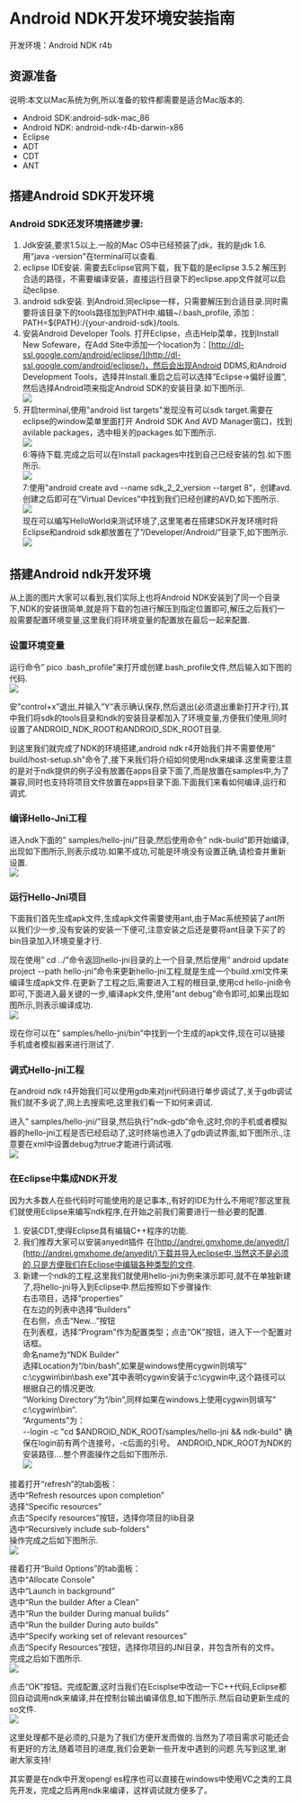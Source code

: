 # Android NDK开发环境安装指南

开发环境：Android NDK r4b

## 资源准备

说明:本文以Mac系统为例,所以准备的软件都需要是适合Mac版本的.

- Android SDK:android-sdk-mac_86
- Android NDK: android-ndk-r4b-darwin-x86
- Eclipse
- ADT
- CDT
- ANT

## 搭建Android SDK开发环境

### Android SDK还发环境搭建步骤:

1. Jdk安装,要求1.5以上.一般的Mac OS中已经预装了jdk，我的是jdk 1.6.用"java -version"在terminal可以查看.
2. eclipse IDE安装. 需要去Eclipse官网下载，我下载的是eclipse 3.5.2.解压到合适的路径，不需要编译安装，直接运行目录下的eclipse.app文件就可以启动eclipse.
3. android sdk安装. 到Android.同eclipse一样，只需要解压到合适目录.同时需要将该目录下的tools路径加到PATH中.编辑~/.bash_profile, 添加：PATH=${PATH}:/{your-android-sdk}/tools.
4. 安装Android Developer Tools. 打开Eclipse，点击Help菜单，找到Install New Sofeware，在Add Site中添加一个location为：[http://dl-ssl.google.com/android/eclipse/](http://dl-ssl.google.com/android/eclipse/)，然后会出现Android DDMS,和Android Development Tools，选择并Install.重启之后可以选择”Eclipse->偏好设置”,然后选择Android项来指定Android SDK的安装目录.如下图所示.    
![](./res/andriod_EN.jpg)     
5. 开启terminal,使用"android list targets"发现没有可以sdk target.需要在eclipse的window菜单里面打开 Android SDK And AVD Manager窗口，找到avilable packages，选中相关的packages.如下图所示.   
![](./res/andriod_EN2.jpg)    
6:等待下载.完成之后可以在Install packages中找到自己已经安装的包.如下图所示.     
![](./res/andriod_EN3.jpg)     
7:使用"android create avd --name sdk_2_2_version  --target 8"，创建avd.创建之后即可在”Virtual Devices”中找到我们已经创建的AVD,如下图所示.     
![](./res/andriod_EN4.jpg)     
现在可以编写HelloWorld来测试环境了,这里笔者在搭建SDK开发环境时将Eclipse和android sdk都放置在了”/Developer/Android/”目录下,如下图所示.    
![](./res/andriod_EN5.jpg)     

## 搭建Android ndk开发环境
从上面的图片大家可以看到,我们实际上也将Android NDK安装到了同一个目录下,NDK的安装很简单,就是将下载的包进行解压到指定位置即可,解压之后我们一般需要配置环境变量,这里我们将环境变量的配置放在最后一起来配置.
### 设置环境变量
运行命令” pico .bash_profile”来打开或创建.bash_profile文件,然后输入如下图的代码.    
![](./res/andriod_EN6.jpg)     

安”control+x”退出,并输入”Y”表示确认保存,然后退出(必须退出重新打开才行),其中我们将sdk的tools目录和ndk的安装目录都加入了环境变量,方便我们使用,同时设置了ANDROID_NDK_ROOT和ANDROID_SDK_ROOT目录.   
    
到这里我们就完成了NDK的环境搭建,android ndk r4开始我们并不需要使用” build/host-setup.sh”命令了,接下来我们将介绍如何使用ndk来编译.这里需要注意的是对于ndk提供的例子没有放置在apps目录下面了,而是放置在samples中,为了兼容,同时也支持将项目文件放置在apps目录下面.下面我们来看如何编译,运行和调式.     
### 编译Hello-Jni工程
进入ndk下面的” samples/hello-jni/”目录,然后使用命令” ndk-build”即开始编译,出现如下图所示,则表示成功.如果不成功,可能是环境没有设置正确,请检查并重新设置.    
![](./res/andriod_EN7.jpg)     

### 运行Hello-Jni项目
下面我们首先生成apk文件,生成apk文件需要使用ant,由于Mac系统预装了ant所以我们少一步,没有安装的安装一下便可,注意安装之后还是要将ant目录下买了的bin目录加入环境变量才行.      

现在使用” cd ../”命令返回hello-jni目录的上一个目录,然后使用” android update project --path hello-jni”命令来更新hello-jni工程,就是生成一个build.xml文件来编译生成apk文件.在更新了工程之后,需要进入工程的根目录,使用cd hello-jni命令即可,下面进入最关键的一步,编译apk文件,使用”ant debug”命令即可,如果出现如图所示,则表示编译成功.    
![](./res/andriod_EN8.jpg)     

现在你可以在” samples/hello-jni/bin”中找到一个生成的apk文件,现在可以链接手机或者模拟器来进行测试了.

### 调式Hello-jni工程
在android ndk r4开始我们可以使用gdb来对jni代码进行单步调试了,关于gdb调试我们就不多说了,网上去搜索吧,这里我们看一下如何来调试.     

进入” samples/hello-jni/”目录,然后执行”ndk-gdb”命令,这时,你的手机或者模拟器的hello-jni工程是否已经启动了,这时终端也进入了gdb调试界面,如下图所示.,注意要在xml中设置debug为true才能进行调试哦.    
![](./res/andriod_EN9.jpg)         
### 在Eclipse中集成NDK开发
因为大多数人在些代码时可能使用的是记事本,,有好的IDE为什么不用呢?那这里我们就使用Eclipse来编写ndk程序,在开始之前我们需要进行一些必要的配置.     

1. 安装CDT,使得Eclipse具有编辑C++程序的功能.
2. 我们推荐大家可以安装anyedit插件
在[http://andrei.gmxhome.de/anyedit/](http://andrei.gmxhome.de/anyedit/)下载并导入eclipse中.当然这不是必须的,只是方便我们在Eclipse中编辑各种类型的文件.
3. 新建一个ndk的工程,这里我们就使用hello-jni为例来演示即可,就不在单独新建了,将hello-jni导入到Eclipse中.然后按照如下步骤操作:     
右击项目，选择“properties”      
在左边的列表中选择“Builders”    
在右侧，点击“New…”按钮     
在列表框，选择“Program”作为配置类型；点击“OK”按钮，进入下一个配置对话框。         
命名name为“NDK Builder”      
选择Location为“/bin/bash”,如果是windows使用cygwin则填写” c:\cygwin\bin\bash.exe”其中表明cygwin安装于c:\cygwin中,这个路径可以根据自己的情况更改.      
 “Working Directory”为“/bin”,同样如果在windows上使用cygwin则填写” c:\cygwin\bin”.     
“Arguments”为：      
--login -c "cd $ANDROID_NDK_ROOT/samples/hello-jni && ndk-build"
确保在login前有两个连接号，-c后面的引号。 ANDROID_NDK_ROOT为NDK的安装路径….整个界面操作之后如下图所示.    
![](./res/andriod_EN10.jpg)    

接着打开“refresh”的tab面板：    
选中“Refresh resources upon completion”     
选择“Specific resources”    
点击“Specify resources”按钮，选择你项目的lib目录     
选中“Recursively include sub-folders”    
操作完成之后如下图所示.      
![](./res/andriod_EN11.jpg)    

接着打开“Build Options”的tab面板：    
选中“Allocate Console”    
选中“Launch in background”    
选中“Run the builder After a Clean”    
选中“Run the builder During manual builds”    
选中“Run the builder During auto builds”    
选中“Specify working set of relevant resources”    
点击“Specify Resources”按钮，选择你项目的JNI目录，并包含所有的文件。    
完成之后如下图所示.      
![](./res/andriod_EN12.jpg)    

点击“OK”按钮。完成配置,这时当我们在Ecisplse中改动一下C++代码,Eclipse都回自动调用ndk来编译,并在控制台输出编译信息,如下图所示.然后自动更新生成的so文件.     
![](./res/andriod_EN13.jpg)    

这里处理都不是必须的,只是为了我们方便开发而做的.当然为了项目需求可能还会有更好的方法,随着项目的进度,我们会更新一些开发中遇到的问题.先写到这里,谢谢大家支持!

其实要是在ndk中开发opengl es程序也可以直接在windows中使用VC之类的工具先开发，完成之后再用ndk来编译，这样调试就方便多了。